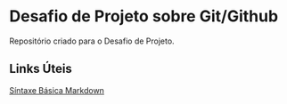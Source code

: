 # Desafio de Projeto sobre Git/Github
Repositório criado para o Desafio de Projeto.

## Links Úteis
[Síntaxe Básica Markdown](https://www.markdownguide.org/basic-syntax/)
